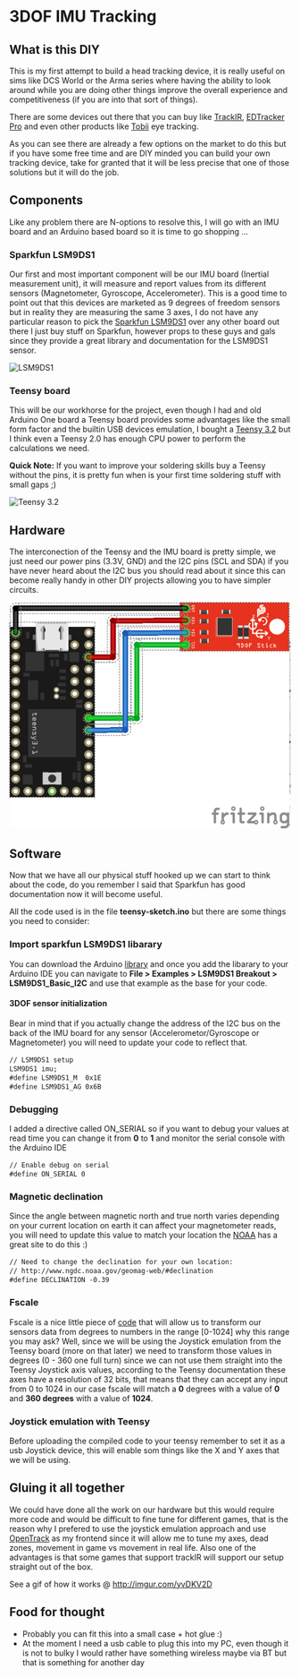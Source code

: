 # 3DOF IMU Tracking
## What is this DIY
This is my first attempt to build a head tracking device, it is really useful on sims like DCS World or the Arma series where having the ability to look around while you are doing other things improve the overall experience and competitiveness (if you are into that sort of things).

There are some devices out there that you can buy like [TrackIR](https://www.naturalpoint.com/trackir/), [EDTracker Pro](http://www.edtracker.org.uk/index.php/11-news/64-edtracker-pro-released) and even other products like [Tobii](http://www.tobii.com/group/about/this-is-eye-tracking/) eye tracking.

As you can see there are already a few options on the market to do this but if you have some free time and are DIY minded you can build your own tracking device, take for granted that it will be less precise that one of those solutions but it will do the job.

## Components
Like any problem there are N-options to resolve this, I will go with an IMU board and an Arduino based board so it is time to go shopping ...

### Sparkfun LSM9DS1
Our first and most important component will be our IMU board (Inertial measurement unit), it will measure and report values from its different sensors (Magnetometer, Gyroscope, Accelerometer). This is a good time to point out that this devices are marketed as 9 degrees of freedom sensors but in reality they are measuring the same 3 axes, I do not have any particular reason to pick the [Sparkfun LSM9DS1](https://www.sparkfun.com/products/13944) over any other board out there I just buy stuff on Sparkfun, however props to these guys and gals since they provide a great library and documentation for the LSM9DS1 sensor.

![LSM9DS1](https://cdn.sparkfun.com//assets/parts/1/1/6/3/3/13944-01.jpg)

### Teensy board
This will be our workhorse for the project, even though I had and old Arduino One board a Teensy board provides some advantages like the small form factor and the builtin USB devices emulation, I bought a [Teensy 3.2](https://www.pjrc.com/teensy/teensy31.html) but I think even a Teensy 2.0 has enough CPU power to perform the calculations we need.

**Quick Note:** If you want to improve your soldering skills buy a Teensy without the pins, it is pretty fun when is your first time soldering stuff with small gaps ;)

![Teensy 3.2](https://www.pjrc.com/teensy/teensy32_front_small.jpg)

## Hardware
The interconection of the Teensy and the IMU board is pretty simple, we just need our power pins (3.3V, GND) and the I2C pins (SCL and SDA) if you have never heard about the I2C bus you should read about it since this can become really handy in other DIY projects allowing you to have simpler circuits.

![diagram](https://github.com/jotamjr/3dof_imu_tracking/blob/master/wiki/diagram.png)

## Software
Now that we have all our physical stuff hooked up we can start to think about the code, do you remember I said that Sparkfun has good documentation now it will become useful.

All the code used is in the file **teensy-sketch.ino** but there are some things you need to consider:

### Import sparkfun LSM9DS1 libarary
You can download the Arduino [library](https://github.com/sparkfun/SparkFun_LSM9DS1_Arduino_Library/archive/master.zip) and once you add the libarary to your Arduino IDE you can navigate to **File > Examples > LSM9DS1 Breakout > LSM9DS1_Basic_I2C** and use that example as the base for your code.

#### 3DOF sensor initialization
Bear in mind that if you actually change the address of the I2C bus on the back of the IMU board for any sensor (Accelerometor/Gyroscope or Magnetometer) you will need to update your code to reflect that.
```arduino
// LSM9DS1 setup
LSM9DS1 imu;
#define LSM9DS1_M  0x1E
#define LSM9DS1_AG 0x6B
```

### Debugging
I added a directive called ON_SERIAL so if you want to debug your values at read time you can change it from **0** to **1** and monitor the serial console with the Arduino IDE
```arduino
// Enable debug on serial
#define ON_SERIAL 0
```

### Magnetic declination
Since the angle between magnetic north and true north varies depending on your current location on earth it can affect your magnetometer reads, you will need to update this value to match your location the [NOAA](https://www.ngdc.noaa.gov/geomag-web/#declination) has a great site to do this :)
```arduino
// Need to change the declination for your own location:
// http://www.ngdc.noaa.gov/geomag-web/#declination
#define DECLINATION -0.39 
```

### Fscale
Fscale is a nice little piece of [code](http://playground.arduino.cc/Main/Fscale) that will allow us to transform our sensors data from degrees to numbers in the range [0-1024] why this range you may ask? Well, since we will be using the Joystick emulation from the Teensy board (more on that later) we need to transform those values in degrees (0 - 360 one full turn) since we can not use them straight into the Teensy Joystick axis values, according to the Teensy documentation these axes have a resolution of 32 bits, that means that they can accept any input from 0 to 1024 in our case fscale will match a **0** degrees with a value of **0** and **360 degrees** with a value of **1024**.

### Joystick emulation with Teensy
Before uploading the compiled code to your teensy remember to set it as a usb Joystick device, this will enable som things like the X and Y axes that we will be using.

## Gluing it all together
We could have done all the work on our hardware but this would require more code and would be difficult to fine tune for different games, that is the reason why I prefered to use the joystick emulation approach and use [OpenTrack](https://github.com/opentrack/opentrack) as my frontend since it will allow me to tune my axes, dead zones, movement in game vs movement in real life. Also one of the advantages is that some games that support trackIR will support our setup straight out of the box.

See a gif of how it works @ http://imgur.com/yvDKV2D

## Food for thought
* Probably you can fit this into a small case + hot glue :)
* At the moment I need a usb cable to plug this into my PC, even though it is not to bulky I would rather have something wireless maybe via BT but that is something for another day
